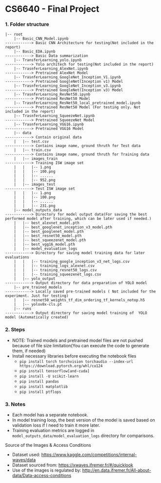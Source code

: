 # CS6640 - Final Project


### 1. Folder structure
```
|-- root
    |-- Basic_CNN_Model.ipynb                                         ------------> Basic CNN Architecture for testing(Not included in the report)
    |-- Basic_EDA.ipynb                                               ------------> Basic Data summarization
    |-- TransferLearning_yolo.ipynb                                   ------------> Yolo architech for testing(Not included in the report)
    |-- TrasnferLearning_AlexNet.ipynb                                ------------> Pretrained AlexNet Model
    |-- TrasnferLearning_GoogleNet_Inception_V1.ipynb                 ------------> Pretrained GoogleNet(Inception v1) Model
    |-- TrasnferLearning_GoogleNet_Inception_v3.ipynb                 ------------> Pretrained GoogleNet(Inception v3) Model
    |-- TrasnferLearning_ResNet50.ipynb                               ------------> Pretrained ResNet50 Model
    |-- TrasnferLearning_ResNet50_local_pretrained_model.ipynb        ------------> Pretrained ResNet50 Model (For testing only. Not included in the report)
    |-- TrasnferLearning_SqueezeNet.ipynb                             ------------> Pretrained SqueezeNet Model
    |-- TrasnferLearning_VGG16.ipynb                                  ------------> Pretrained VGG16 Model
    |-- data                                                          ------------> Contain original data
    |   |-- test.csv                                                  ------------> Contains image name, ground thruth for Test data
    |   |-- train.csv                                                 ------------> Contains image name, ground thruth for Training data
    |   |-- images_train                                              ------------> Training ISW image set
    |   |   |-- 1.png
    |   |   |-- 100.png
    |   |   |-- ......
    |   |   |-- 952.png
    |   |-- images_test                                               ------------> Test ISW image set
    |   |   |-- 1.png
    |   |   |-- 100.png
    |   |   |-- ......
    |   |   |-- 231.png
    |-- model_outputs_data                                            ------------> Directory for model output data(For saving the best performed model after training, which can be later used if needed.)
    |   |-- best_alexnet_model.pth
    |   |-- best_googlenet_inception_v3_model.pth
    |   |-- best_googlenet_model.pth
    |   |-- best_resnet50_model.pth
    |   |-- best_squeezenet_model.pth
    |   |-- best_vgg16_model.pth
    |   |-- model_evaluation_logs                                     ------------> Directory for saving model training data for later evaluations
    |   |   |-- training_google_inception_v3_net_logs.csv
    |   |   |-- training_logs_alexnet.csv
    |   |   |-- training_resnet50_logs.csv
    |   |   |-- training_squeezenet_logs.csv
    |   |-- yolo_output                                               ------------> Output directory for data preparation of YOLO model
    |-- pre_trained_models                                            ------------> Locally saved pre-trained models ( Not included for the experiment. Just for testing)
    |   |-- resnet50_weights_tf_dim_ordering_tf_kernels_notop.h5
    |   |-- yolov8x-cls.pt
    |-- runs                                                          ------------> Output directory for saving model training of  YOLO model (Automatically created)
```

### 2. Steps
- NOTE: Trained models and pretrained model files are not pushed because of file size limitation(You can execute the code to generate them, if needed)
- Install necessary libraries before executing the notebook files
  - ```pip install torch torchvision torchaudio --index-url https://download.pytorch.org/whl/cu124```
  - ```pip install tensorflow[and-cuda]```
  - ```pip install -U scikit-learn```
  - ```pip install pandas```
  - ```pip install matplotlib```
  - ```pip install ptflops```

### 3. Notes
  - Each model has a separate notebook.
  - In model training loop, the best version of the model is saved based on validation loss if I need to train it more later.
  - Training evaluation metrics are logged in ```model_outputs_data/model_evaluation_logs``` directory  for comparisons.

Source of the Images & Access Conditions
- Dataset used: https://www.kaggle.com/competitions/internal-waves/data
- Dataset sourced from: https://xwaves.ifremer.fr/#/quicklook
- Use of the images is regulated by: http://en.data.ifremer.fr/All-about-data/Data-access-conditions